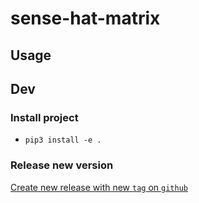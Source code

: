 # sense-hat-matrix
## Usage


## Dev
### Install project
   * `pip3 install -e . `

### Release new version
[Create new release with new `tag` on `github`](https://github.com/szigyi/sense-hat-matrix/releases/new)

